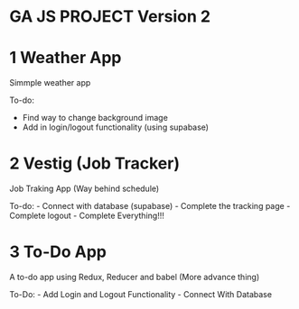 # GA JS PROJECT Version 2

# 1 Weather App
Simmple weather app

To-do:
  - Find way to change background image
  - Add in login/logout functionality (using supabase)
  
  # 2 Vestig (Job Tracker)
  Job Traking App (Way behind schedule)
  
  To-do: 
    - Connect with database (supabase)
    - Complete the tracking page
    - Complete logout
    - Complete Everything!!!
    
 # 3 To-Do App
 A to-do app using Redux, Reducer and babel (More advance thing)
 
 To-Do:
    - Add Login and Logout Functionality
    - Connect With Database
